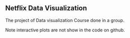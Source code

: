 ## Netflix Data Visualization

The project of Data visualization Course done in a group.

Note interactive plots are not show in the code on github.
